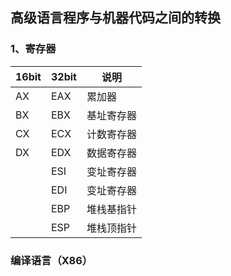 ## 高级语言程序与机器代码之间的转换
### 1、寄存器
|  16bit   | 32bit  | 说明 |
|  ----  | ----  | ----  |
| AX  | EAX | 累加器 |
| BX  | EBX | 基址寄存器 |
| CX  | ECX | 计数寄存器 |
| DX  | EDX | 数据寄存器 |
|   | ESI | 变址寄存器 |
|   | EDI | 变址寄存器 |
|   | EBP | 堆栈基指针 |
|   | ESP | 堆栈顶指针 |
### 编译语言（X86）
